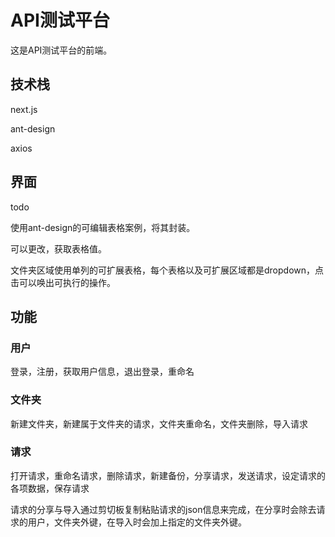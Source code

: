# API测试平台

这是API测试平台的前端。

## 技术栈

next.js

ant-design

axios

## 界面

todo

使用ant-design的可编辑表格案例，将其封装。

可以更改，获取表格值。

文件夹区域使用单列的可扩展表格，每个表格以及可扩展区域都是dropdown，点击可以唤出可执行的操作。

## 功能

### 用户

登录，注册，获取用户信息，退出登录，重命名

### 文件夹

新建文件夹，新建属于文件夹的请求，文件夹重命名，文件夹删除，导入请求

### 请求

打开请求，重命名请求，删除请求，新建备份，分享请求，发送请求，设定请求的各项数据，保存请求



请求的分享与导入通过剪切板复制粘贴请求的json信息来完成，在分享时会除去请求的用户，文件夹外键，在导入时会加上指定的文件夹外键。

